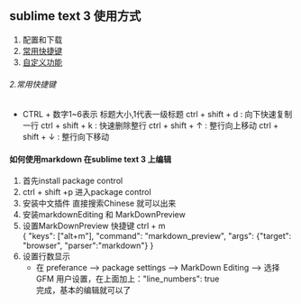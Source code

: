 ## sublime text 3 使用方式
1. 配置和下载
2. <a href="#" id="2">常用快捷键</a>
3. <a href="#" id="3">自定义功能</a>


###### <p id="2">2.常用快捷键</p>
- CTRL + 数字1~6表示 标题大小,1代表一级标题
ctrl + shift + d : 向下快速复制一行
ctrl + shift + k : 快速删除整行
ctrl + shift + ↑ : 整行向上移动
ctrl + shift + ↓ : 整行向下移动
#### 如何使用markdown 在sublime text 3 上编辑
1. 首先install package control
2. ctrl + shift +p 进入package control
3. 安装中文插件 直接搜索Chinese 就可以出来
4. 安装markdownEditing 和 MarkDownPreview
5. 设置MarkDownPreview 快捷键 ctrl + m   
    { "keys": ["alt+m"], "command": "markdown_preview", "args": {"target": "browser", "parser":"markdown"} }
6. 设置行数显示 
    - 在 preferance --> package settings --> MarkDown Editing --> 选择GFM 用户设置，在上面加上："line_numbers": true  
完成，基本的编辑就可以了



 
 

